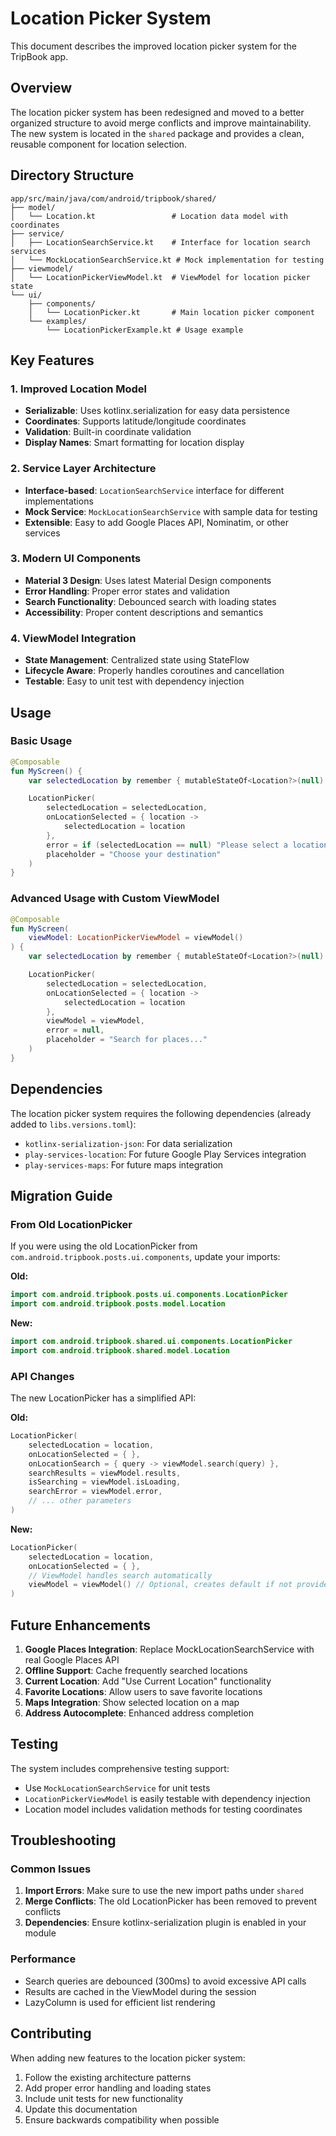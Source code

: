 # Location Picker System

This document describes the improved location picker system for the TripBook app.

## Overview

The location picker system has been redesigned and moved to a better organized structure to avoid merge conflicts and improve maintainability. The new system is located in the `shared` package and provides a clean, reusable component for location selection.

## Directory Structure

```
app/src/main/java/com/android/tripbook/shared/
├── model/
│   └── Location.kt                 # Location data model with coordinates
├── service/
│   ├── LocationSearchService.kt    # Interface for location search services
│   └── MockLocationSearchService.kt # Mock implementation for testing
├── viewmodel/
│   └── LocationPickerViewModel.kt  # ViewModel for location picker state
└── ui/
    ├── components/
    │   └── LocationPicker.kt       # Main location picker component
    └── examples/
        └── LocationPickerExample.kt # Usage example
```

## Key Features

### 1. Improved Location Model
- **Serializable**: Uses kotlinx.serialization for easy data persistence
- **Coordinates**: Supports latitude/longitude coordinates
- **Validation**: Built-in coordinate validation
- **Display Names**: Smart formatting for location display

### 2. Service Layer Architecture
- **Interface-based**: `LocationSearchService` interface for different implementations
- **Mock Service**: `MockLocationSearchService` with sample data for testing
- **Extensible**: Easy to add Google Places API, Nominatim, or other services

### 3. Modern UI Components
- **Material 3 Design**: Uses latest Material Design components
- **Error Handling**: Proper error states and validation
- **Search Functionality**: Debounced search with loading states
- **Accessibility**: Proper content descriptions and semantics

### 4. ViewModel Integration
- **State Management**: Centralized state using StateFlow
- **Lifecycle Aware**: Properly handles coroutines and cancellation
- **Testable**: Easy to unit test with dependency injection

## Usage

### Basic Usage

```kotlin
@Composable
fun MyScreen() {
    var selectedLocation by remember { mutableStateOf<Location?>(null) }

    LocationPicker(
        selectedLocation = selectedLocation,
        onLocationSelected = { location ->
            selectedLocation = location
        },
        error = if (selectedLocation == null) "Please select a location" else null,
        placeholder = "Choose your destination"
    )
}
```

### Advanced Usage with Custom ViewModel

```kotlin
@Composable
fun MyScreen(
    viewModel: LocationPickerViewModel = viewModel()
) {
    var selectedLocation by remember { mutableStateOf<Location?>(null) }

    LocationPicker(
        selectedLocation = selectedLocation,
        onLocationSelected = { location ->
            selectedLocation = location
        },
        viewModel = viewModel,
        error = null,
        placeholder = "Search for places..."
    )
}
```

## Dependencies

The location picker system requires the following dependencies (already added to `libs.versions.toml`):

- `kotlinx-serialization-json`: For data serialization
- `play-services-location`: For future Google Play Services integration
- `play-services-maps`: For future maps integration

## Migration Guide

### From Old LocationPicker

If you were using the old LocationPicker from `com.android.tripbook.posts.ui.components`, update your imports:

**Old:**
```kotlin
import com.android.tripbook.posts.ui.components.LocationPicker
import com.android.tripbook.posts.model.Location
```

**New:**
```kotlin
import com.android.tripbook.shared.ui.components.LocationPicker
import com.android.tripbook.shared.model.Location
```

### API Changes

The new LocationPicker has a simplified API:

**Old:**
```kotlin
LocationPicker(
    selectedLocation = location,
    onLocationSelected = { },
    onLocationSearch = { query -> viewModel.search(query) },
    searchResults = viewModel.results,
    isSearching = viewModel.isLoading,
    searchError = viewModel.error,
    // ... other parameters
)
```

**New:**
```kotlin
LocationPicker(
    selectedLocation = location,
    onLocationSelected = { },
    // ViewModel handles search automatically
    viewModel = viewModel() // Optional, creates default if not provided
)
```

## Future Enhancements

1. **Google Places Integration**: Replace MockLocationSearchService with real Google Places API
2. **Offline Support**: Cache frequently searched locations
3. **Current Location**: Add "Use Current Location" functionality
4. **Favorite Locations**: Allow users to save favorite locations
5. **Maps Integration**: Show selected location on a map
6. **Address Autocomplete**: Enhanced address completion

## Testing

The system includes comprehensive testing support:

- Use `MockLocationSearchService` for unit tests
- `LocationPickerViewModel` is easily testable with dependency injection
- Location model includes validation methods for testing coordinates

## Troubleshooting

### Common Issues

1. **Import Errors**: Make sure to use the new import paths under `shared`
2. **Merge Conflicts**: The old LocationPicker has been removed to prevent conflicts
3. **Dependencies**: Ensure kotlinx-serialization plugin is enabled in your module

### Performance

- Search queries are debounced (300ms) to avoid excessive API calls
- Results are cached in the ViewModel during the session
- LazyColumn is used for efficient list rendering

## Contributing

When adding new features to the location picker system:

1. Follow the existing architecture patterns
2. Add proper error handling and loading states
3. Include unit tests for new functionality
4. Update this documentation
5. Ensure backwards compatibility when possible
